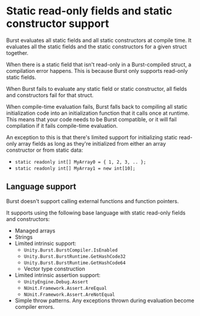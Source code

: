 # Static read-only fields and static constructor support
Burst evaluates all static fields and all static constructors at compile time. It evaluates all the static fields and the static constructors for a given struct together. 

When there is a static field that isn't read-only in a Burst-compiled struct, a compilation error happens. This is because Burst only supports read-only static fields.

When Burst fails to evaluate any static field or static constructor, all fields and constructors fail for that struct. 

When compile-time evaluation fails, Burst falls back to compiling all static initialization code into an initialization function that it calls once at runtime. This means that your code needs to be Burst compatible, or it will fail compilation if it fails compile-time evaluation.

An exception to this is that there's limited support for initializing static read-only array fields as long as they're initialized from either an array constructor or from static data:
- `static readonly int[] MyArray0 = { 1, 2, 3, .. };`
- `static readonly int[] MyArray1 = new int[10];`

## Language support

Burst doesn't support calling external functions and function pointers. 

It supports using the following base language with static read-only fields and constructors:

* Managed arrays
* Strings
* Limited intrinsic support:
    * `Unity.Burst.BurstCompiler.IsEnabled`
    * `Unity.Burst.BurstRuntime.GetHashCode32`
    * `Unity.Burst.BurstRuntime.GetHashCode64`
    * Vector type construction
* Limited intrinsic assertion support:
    * `UnityEngine.Debug.Assert`
    * `NUnit.Framework.Assert.AreEqual`
    * `NUnit.Framework.Assert.AreNotEqual`
* Simple throw patterns. Any exceptions thrown during evaluation become compiler errors.